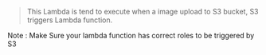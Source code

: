 > This Lambda is tend to execute when a image upload to S3 bucket, S3 triggers Lambda function.

Note : Make Sure your lambda function has correct roles to be triggered by S3